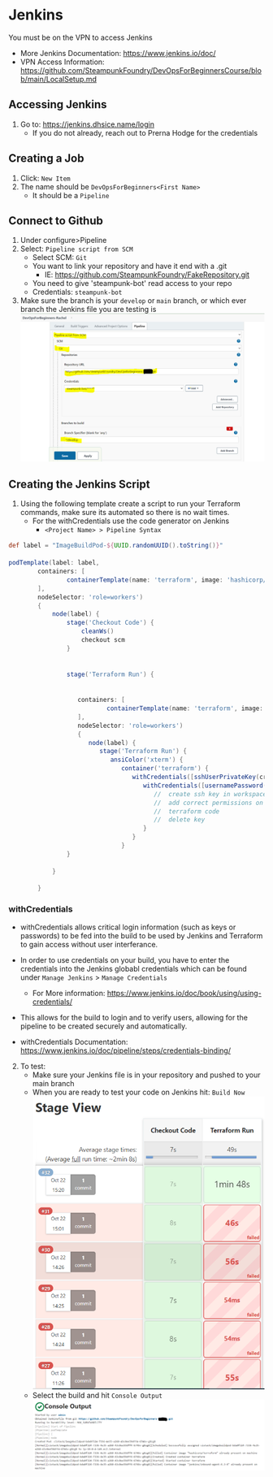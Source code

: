 # Jenkins
You must be on the VPN to access Jenkins
+ More Jenkins Documentation: https://www.jenkins.io/doc/
+ VPN Access Information: https://github.com/SteampunkFoundry/DevOpsForBeginnersCourse/blob/main/LocalSetup.md

## Accessing Jenkins
1. Go to: https://jenkins.dhsice.name/login
    + If you do not already, reach out to Prerna Hodge for the credentials

## Creating a Job
1. Click: `New Item`
2. The name should be `DevOpsForBeginners<First Name>`
    + It should be a `Pipeline`



## Connect to Github
1. Under configure>Pipeline
2. Select: `Pipeline script from SCM`
    + Select SCM: `Git`
    + You want to link your repository and have it end with a .git
        + IE: https://github.com/SteampunkFoundry/FakeRepository.git
    + You need to give 'steampunk-bot' read access to your repo
    + Credentials: `steampunk-bot`
3. Make sure the branch is your `develop` or `main` branch, or which ever branch the Jenkins file you are testing is
   ![Configure](https://github.com/SteampunkFoundry/DevOpsForBeginnersCourse/blob/main/imgs/PipelineSetup_jenkins.PNG)

## Creating the Jenkins Script
1. Using the following template create a script to run your Terraform commands, make sure its automated so there is no wait times.
    + For the withCredentials use the code generator on Jenkins
        + `<Project Name> > Pipeline Syntax`
```groovy
def label = "ImageBuildPod-${UUID.randomUUID().toString()}"

podTemplate(label: label,
        containers: [
                containerTemplate(name: 'terraform', image: 'hashicorp/terraform', ttyEnabled: true, command: 'cat')
        ],
        nodeSelector: 'role=workers')
        {
            node(label) {
                stage('Checkout Code') {
                    cleanWs()
                    checkout scm
                }


                stage('Terraform Run') {


                   containers: [
                           containerTemplate(name: 'terraform', image: 'hashicorp/terraform', ttyEnabled: true, command: 'cat')
                   ],
                   nodeSelector: 'role=workers')
                   {
                      node(label) {
                         stage('Terraform Run') {
                            ansiColor('xterm') {
                               container('terraform') {
                                  withCredentials([sshUserPrivateKey(credentialsId: <key name>, keyFileVariable: 'key', passphraseVariable: '', usernameVariable: <variable name>)]) {
                                     withCredentials([usernamePassword(credentialsId: <key name>, passwordVariable: <password variable name>, usernameVariable: <ID name>)]) {
                                        //  create ssh key in workspace 
                                        //  add correct permissions on key
                                        //  terraform code 
                                        //  delete key 
                                     }
                                  }
                               }
                }

            }

        }
```
### withCredentials

+ withCredentials allows critical login information (such as keys or passwords) to be fed into the build to be used by Jenkins and Terraform to gain access without user interferance.
+ In order to use credentials on your build, you have to enter the credentials into the Jenkins globabl credentials which can be found under `Manage Jenkins` > `Manage Credentials`
   + For More information: https://www.jenkins.io/doc/book/using/using-credentials/
+ This allows for the build to login and to verify users, allowing for the pipeline to be created securely and automatically.

+ withCredentials Documentation: https://www.jenkins.io/doc/pipeline/steps/credentials-binding/

2. To test:
    + Make sure your Jenkins file is in your repository and pushed to your main branch
    + When you are ready to test your code on Jenkins hit: `Build Now`
      ![Builds](https://github.com/SteampunkFoundry/DevOpsForBeginnersCourse/blob/main/imgs/Builds_jenkins.PNG)
    + Select the build and hit `Console Output`
      ![Output](https://github.com/SteampunkFoundry/DevOpsForBeginnersCourse/blob/main/imgs/ConsoleOutput_jenkins.PNG)

